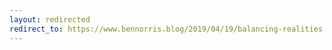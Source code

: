 ```yaml
---
layout: redirected
redirect_to: https://www.bennorris.blog/2019/04/19/balancing-realities.html
---
```

